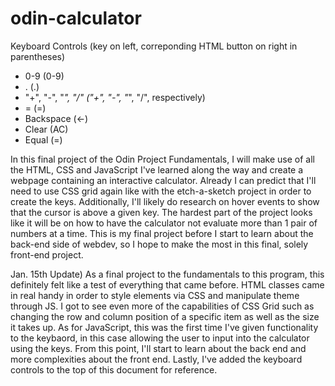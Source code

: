 # odin-calculator

Keyboard Controls (key on left, correponding HTML button on right in parentheses)
* 0-9 (0-9)
* . (.)
* "+", "-", "*", "/"  ("+", "-", "*", "/", respectively)
* = (=)
* Backspace (&larr;)
* Clear (AC)
* Equal (=)

In this final project of the Odin Project Fundamentals, I will make use of all the HTML, CSS and JavaScript I've learned along the way and create a webpage containing an interactive calculator. Already I can predict that I'll need to use CSS grid again like with the etch-a-sketch project in order to create the keys. Additionally, I'll likely do research on hover events to show that the cursor is above a given key. The hardest part of the project looks like it will be on how to have the calculator not evaluate more than 1 pair of numbers at a time. This is my final project before I start to learn about the back-end side of webdev, so I hope to make the most in this final, solely front-end project.  

Jan. 15th Update)
As a final project to the fundamentals to this program, this definitely felt like a test of everything that came before. HTML classes came in real handy in order to style elements via CSS and manipulate theme through JS. I got to see even more of the capabilities of CSS Grid such as changing the row and column position of a specific item as well as the size it takes up. As for JavaScript, this was the first time I've given functionality to the keybaord, in this case allowing the user to input into the calculator using the keys. From this point, I'll start to learn about the back end and more complexities about the front end. Lastly, I've added the keyboard controls to the top of this document for reference.